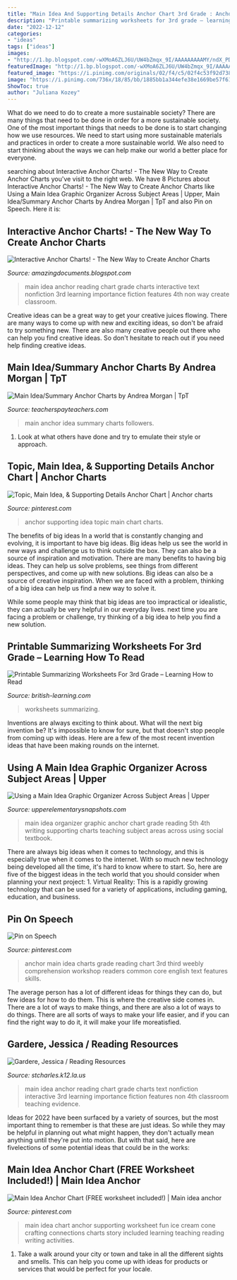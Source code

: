 ```yaml
---
title: "Main Idea And Supporting Details Anchor Chart 3rd Grade : Anchor Supporting Idea Topic Main Chart Charts"
description: "Printable summarizing worksheets for 3rd grade – learning how to read"
date: "2022-12-12"
categories:
- "ideas"
tags: ["ideas"]
images:
- "http://1.bp.blogspot.com/-wXMoA6ZLJ6U/UW4bZmqx_9I/AAAAAAAAAMY/ndX_PDRu1RQ/s1600/mainidea.png"
featuredImage: "http://1.bp.blogspot.com/-wXMoA6ZLJ6U/UW4bZmqx_9I/AAAAAAAAAMY/ndX_PDRu1RQ/s1600/mainidea.png"
featured_image: "https://i.pinimg.com/originals/02/f4/c5/02f4c53f92d73832acdae7e738df46b0.jpg"
image: "https://i.pinimg.com/736x/18/85/bb/1885bb1a344efe38e1669be57f617001--main-idea-reading-activities.jpg"
ShowToc: true
author: "Juliana Kozey"
---
```



What do we need to do to create a more sustainable society?
There are many things that need to be done in order for a more sustainable society. One of the most important things that needs to be done is to start changing how we use resources. We need to start using more sustainable materials and practices in order to create a more sustainable world. We also need to start thinking about the ways we can help make our world a better place for everyone.

	

		
searching about Interactive Anchor Charts! - The New Way to Create Anchor Charts you've visit to the right web. We have 8 Pictures about Interactive Anchor Charts! - The New Way to Create Anchor Charts like Using a Main Idea Graphic Organizer Across Subject Areas | Upper, Main Idea/Summary Anchor Charts by Andrea Morgan | TpT and also Pin on Speech. Here it is:
		
    
## Interactive Anchor Charts! - The New Way To Create Anchor Charts

<img loading=lazy src="http://1.bp.blogspot.com/-wXMoA6ZLJ6U/UW4bZmqx_9I/AAAAAAAAAMY/ndX_PDRu1RQ/s1600/mainidea.png" onerror="this.onerror=null;this.src='https://tse1.mm.bing.net/th?id=OIP.LaQZi8J4qF8BlGd59BFaSQHaGH&amp;pid=15.1';" alt="Interactive Anchor Charts! - The New Way to Create Anchor Charts">

_Source: amazingdocuments.blogspot.com_

>main idea anchor reading chart grade charts interactive text nonfiction 3rd learning importance fiction features 4th non way create classroom. 

	

Creative ideas can be a great way to get your creative juices flowing. There are many ways to come up with new and exciting ideas, so don't be afraid to try something new. There are also many creative people out there who can help you find creative ideas. So don't hesitate to reach out if you need help finding creative ideas.

    
## Main Idea/Summary Anchor Charts By Andrea Morgan | TpT

<img loading=lazy src="https://ecdn.teacherspayteachers.com/thumbitem/Main-IdeaSummary-Anchor-Charts-1508669-1542331889/original-1508669-3.jpg" onerror="this.onerror=null;this.src='https://tse2.mm.bing.net/th?id=OIP.kfCEgLY41m3giisRRzGenwAAAA&amp;pid=15.1';" alt="Main Idea/Summary Anchor Charts by Andrea Morgan | TpT">

_Source: teacherspayteachers.com_

>main anchor idea summary charts followers. 

	

1. Look at what others have done and try to emulate their style or approach.

    
## Topic, Main Idea, &amp; Supporting Details Anchor Chart | Anchor Charts

<img loading=lazy src="https://i.pinimg.com/736x/54/b7/c7/54b7c783c8afe621ecdce14d1a208241.jpg" onerror="this.onerror=null;this.src='https://tse1.mm.bing.net/th?id=OIP.cTgxYW4qWOlnN16KUypNZwHaO0&amp;pid=15.1';" alt="Topic, Main Idea, &amp; Supporting Details Anchor Chart | Anchor charts">

_Source: pinterest.com_

>anchor supporting idea topic main chart charts. 

	

The benefits of big ideas
In a world that is constantly changing and evolving, it is important to have big ideas. Big ideas help us see the world in new ways and challenge us to think outside the box. They can also be a source of inspiration and motivation.
There are many benefits to having big ideas. They can help us solve problems, see things from different perspectives, and come up with new solutions. Big ideas can also be a source of creative inspiration. When we are faced with a problem, thinking of a big idea can help us find a new way to solve it.

While some people may think that big ideas are too impractical or idealistic, they can actually be very helpful in our everyday lives. next time you are facing a problem or challenge, try thinking of a big idea to help you find a new solution.

    
## Printable Summarizing Worksheets For 3rd Grade – Learning How To Read

<img loading=lazy src="https://i.pinimg.com/originals/02/f4/c5/02f4c53f92d73832acdae7e738df46b0.jpg" onerror="this.onerror=null;this.src='https://tse3.mm.bing.net/th?id=OIP.1l8-w5Hu7yDIxKxnLxEoEQHaJ4&amp;pid=15.1';" alt="Printable Summarizing Worksheets For 3rd Grade – Learning How to Read">

_Source: british-learning.com_

>worksheets summarizing. 

	

Inventions are always exciting to think about. What will the next big invention be? It's impossible to know for sure, but that doesn't stop people from coming up with ideas. Here are a few of the most recent invention ideas that have been making rounds on the internet.

    
## Using A Main Idea Graphic Organizer Across Subject Areas | Upper

<img loading=lazy src="https://4.bp.blogspot.com/-U-7YvOIm7mA/Ww1MUSvVmxI/AAAAAAAAJJA/1UzfyUZxlzAQF2Atf6aizhjKbjeJl16zQCLcBGAs/s1600/main%2Bidea%2Banchor%2Bchart%2B3.jpg" onerror="this.onerror=null;this.src='https://tse2.mm.bing.net/th?id=OIP.-jGJ0brBGbEN0cFsuDa86wHaJ4&amp;pid=15.1';" alt="Using a Main Idea Graphic Organizer Across Subject Areas | Upper">

_Source: upperelementarysnapshots.com_

>main idea organizer graphic anchor chart grade reading 5th 4th writing supporting charts teaching subject areas across using social textbook. 

	

There are always big ideas when it comes to technology, and this is especially true when it comes to the internet. With so much new technology being developed all the time, it's hard to know where to start. So, here are five of the biggest ideas in the tech world that you should consider when planning your next project: 1. Virtual Reality: This is a rapidly growing technology that can be used for a variety of applications, including gaming, education, and business.

    
## Pin On Speech

<img loading=lazy src="https://i.pinimg.com/736x/18/85/bb/1885bb1a344efe38e1669be57f617001--main-idea-reading-activities.jpg" onerror="this.onerror=null;this.src='https://tse1.mm.bing.net/th?id=OIP.ePpVoshmGReb4MywykTScwHaJ5&amp;pid=15.1';" alt="Pin on Speech">

_Source: pinterest.com_

>anchor main idea charts grade reading chart 3rd third weebly comprehension workshop readers common core english text features skills. 

	

The average person has a lot of different ideas for things they can do, but few ideas for how to do them. This is where the creative side comes in. There are a lot of ways to make things, and there are also a lot of ways to do things. There are all sorts of ways to make your life easier, and if you can find the right way to do it, it will make your life moreatisfied.

    
## Gardere, Jessica / Reading Resources

<img loading=lazy src="https://www.stcharles.k12.la.us/cms/lib/LA01906411/Centricity/Domain/1255/mainidea.png" onerror="this.onerror=null;this.src='https://tse2.mm.bing.net/th?id=OIP.TihSGWnQkLNPXhSrnXOQQgHaGH&amp;pid=15.1';" alt="Gardere, Jessica / Reading Resources">

_Source: stcharles.k12.la.us_

>main idea anchor reading chart grade charts text nonfiction interactive 3rd learning importance fiction features non 4th classroom teaching evidence. 

	

Ideas for 2022 have been surfaced by a variety of sources, but the most important thing to remember is that these are just ideas. So while they may be helpful in planning out what might happen, they don't actually mean anything until they're put into motion. But with that said, here are fivelections of some potential ideas that could be in the works: 

    
## Main Idea Anchor Chart (FREE Worksheet Included!) | Main Idea Anchor

<img loading=lazy src="https://i.pinimg.com/originals/37/cc/0b/37cc0bce9ac7f6d1313bd76417b832f7.jpg" onerror="this.onerror=null;this.src='https://tse4.mm.bing.net/th?id=OIP.H86KGXeL03o02f3rGMXBZAHaJ4&amp;pid=15.1';" alt="Main Idea Anchor Chart (FREE worksheet included!) | Main idea anchor">

_Source: pinterest.com_

>main idea chart anchor supporting worksheet fun ice cream cone crafting connections charts story included learning teaching reading writing activities. 

	

1. Take a walk around your city or town and take in all the different sights and smells. This can help you come up with ideas for products or services that would be perfect for your locale. 

